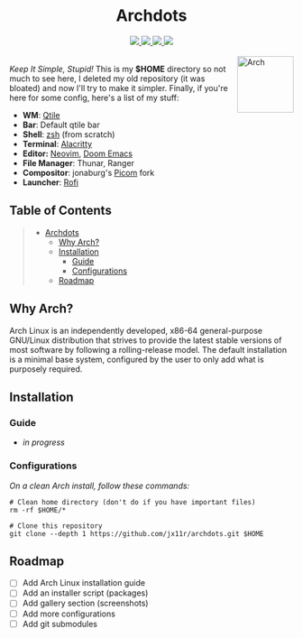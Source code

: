<div align="center">
  <h1>Archdots</h1>
  <a href="https://archlinux.org/download">
    <img src="https://img.shields.io/badge/Arch_Linux-x86__64-informational.svg?style=for-the-badge&logo=archlinux&color=C9CBFF&logoColor=D9E0EE&labelColor=302D41" />
  </a>
  <a href="#">
    <img src="https://img.shields.io/github/repo-size/jx11r/archdots?style=for-the-badge&logo=gitbook&color=F2CDCD&logoColor=D9E0EE&labelColor=302D41" />
  </a>
  <a href="https://github.com/jx11r/archdots/stargazers">
    <img src="https://img.shields.io/github/stars/jx11r/archdots?style=for-the-badge&logo=starship&color=B5E8E0&logoColor=D9E0EE&labelColor=302D41" />
  </a>
  <a href="#">
    <img src="https://badges.pufler.dev/visits/jx11r/archdots?style=for-the-badge&logo=github&color=DDB6F2&logoColor=D9E0EE&labelColor=302D41" />
  </a>
</div><br>

<a href="https://archlinux.org">
  <img align="right" height="100" alt="Arch" src="https://upload.wikimedia.org/wikipedia/commons/a/a5/Archlinux-icon-crystal-64.svg" />
</a>

*Keep It Simple, Stupid!* This is my **$HOME** directory so not much to see here,
I deleted my old repository (it was bloated) and now I'll try to make it simpler.
Finally, if you're here for some config, here's a list of my stuff:
+ **WM**: [Qtile](https://github.com/jx11r/qtile)
+ **Bar**: Default qtile bar
+ **Shell**: [zsh](/.zsh) (from scratch)
+ **Terminal**: [Alacritty](/.config/alacritty/alacritty.yml)
+ **Editor:** [Neovim](https://github.com/jx11r/nvim), [Doom Emacs](https://github.com/hlissner/doom-emacs)
+ **File Manager**: Thunar, Ranger
+ **Compositor**: jonaburg's [Picom](/.config/picom/picom.conf) fork
+ **Launcher**: [Rofi](/.config/rofi)

## Table of Contents
> - [Archdots](#archdots)
>   - [Why Arch?](#why-arch)
>   - [Installation](#installation)
>     - [Guide](#guide)
>     - [Configurations](#configurations)
>   - [Roadmap](#roadmap)

## Why Arch?
Arch Linux is an independently developed, x86-64 general-purpose GNU/Linux distribution that strives to provide the latest stable versions of most software by following a rolling-release model. The default installation is a minimal base system, configured by the user to only add what is purposely required.

## Installation
### Guide
- *in progress*

### Configurations
*On a clean Arch install, follow these commands:*
```shell
# Clean home directory (don't do if you have important files)
rm -rf $HOME/*

# Clone this repository
git clone --depth 1 https://github.com/jx11r/archdots.git $HOME
```

## Roadmap
- [ ] Add Arch Linux installation guide
- [ ] Add an installer script (packages)
- [ ] Add gallery section (screenshots)
- [ ] Add more configurations
- [ ] Add git submodules
